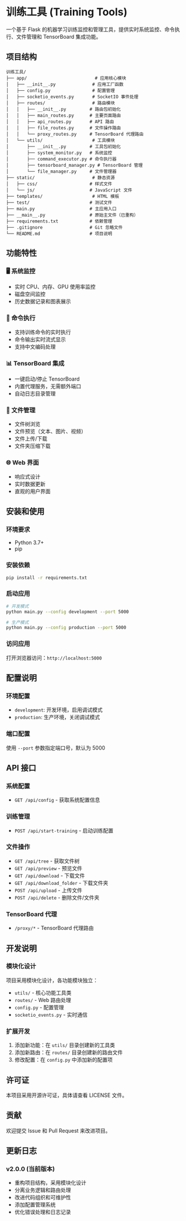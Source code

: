 # 训练工具 (Training Tools)

一个基于 Flask 的机器学习训练监控和管理工具，提供实时系统监控、命令执行、文件管理和 TensorBoard 集成功能。

## 项目结构

```
训练工具/
├── app/                          # 应用核心模块
│   ├── __init__.py              # 应用工厂函数
│   ├── config.py                # 配置管理
│   ├── socketio_events.py       # SocketIO 事件处理
│   ├── routes/                  # 路由模块
│   │   ├── __init__.py         # 路由包初始化
│   │   ├── main_routes.py      # 主要页面路由
│   │   ├── api_routes.py       # API 路由
│   │   ├── file_routes.py      # 文件操作路由
│   │   └── proxy_routes.py     # TensorBoard 代理路由
│   └── utils/                   # 工具模块
│       ├── __init__.py         # 工具包初始化
│       ├── system_monitor.py   # 系统监控
│       ├── command_executor.py # 命令执行器
│       ├── tensorboard_manager.py # TensorBoard 管理
│       └── file_manager.py     # 文件管理器
├── static/                      # 静态资源
│   ├── css/                    # 样式文件
│   └── js/                     # JavaScript 文件
├── templates/                   # HTML 模板
├── test/                       # 测试文件
├── main.py                     # 主应用入口
├── __main__.py                 # 原始主文件（已重构）
├── requirements.txt            # 依赖管理
├── .gitignore                  # Git 忽略文件
└── README.md                   # 项目说明
```

## 功能特性

### 🖥️ 系统监控
- 实时 CPU、内存、GPU 使用率监控
- 磁盘空间监控
- 历史数据记录和图表展示

### 🚀 命令执行
- 支持训练命令的实时执行
- 命令输出实时流式显示
- 支持中文编码处理

### 📊 TensorBoard 集成
- 一键启动/停止 TensorBoard
- 内置代理服务，无需额外端口
- 自动日志目录管理

### 📁 文件管理
- 文件树浏览
- 文件预览（文本、图片、视频）
- 文件上传/下载
- 文件夹压缩下载

### 🌐 Web 界面
- 响应式设计
- 实时数据更新
- 直观的用户界面

## 安装和使用

### 环境要求
- Python 3.7+
- pip

### 安装依赖
```bash
pip install -r requirements.txt
```

### 启动应用
```bash
# 开发模式
python main.py --config development --port 5000

# 生产模式
python main.py --config production --port 5000
```

### 访问应用
打开浏览器访问：`http://localhost:5000`

## 配置说明

### 环境配置
- `development`: 开发环境，启用调试模式
- `production`: 生产环境，关闭调试模式

### 端口配置
使用 `--port` 参数指定端口号，默认为 5000

## API 接口

### 系统配置
- `GET /api/config` - 获取系统配置信息

### 训练管理
- `POST /api/start-training` - 启动训练配置

### 文件操作
- `GET /api/tree` - 获取文件树
- `GET /api/preview` - 预览文件
- `GET /api/download` - 下载文件
- `GET /api/download_folder` - 下载文件夹
- `POST /api/upload` - 上传文件
- `POST /api/delete` - 删除文件/文件夹

### TensorBoard 代理
- `/proxy/*` - TensorBoard 代理路由

## 开发说明

### 模块化设计
项目采用模块化设计，各功能模块独立：
- `utils/` - 核心功能工具类
- `routes/` - Web 路由处理
- `config.py` - 配置管理
- `socketio_events.py` - 实时通信

### 扩展开发
1. 添加新功能：在 `utils/` 目录创建新的工具类
2. 添加新路由：在 `routes/` 目录创建新的路由文件
3. 修改配置：在 `config.py` 中添加新的配置项

## 许可证

本项目采用开源许可证，具体请查看 LICENSE 文件。

## 贡献

欢迎提交 Issue 和 Pull Request 来改进项目。

## 更新日志

### v2.0.0 (当前版本)
- 重构项目结构，采用模块化设计
- 分离业务逻辑和路由处理
- 改进代码组织和可维护性
- 添加配置管理系统
- 优化错误处理和日志记录
